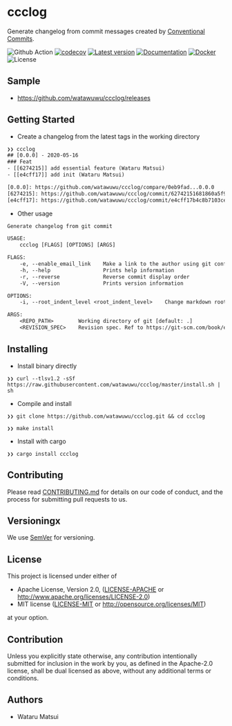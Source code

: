 # ccclog

Generate changelog from commit messages created by [Conventional Commits](https://www.conventionalcommits.org).

![Github Action](https://github.com/watawuwu/ccclog/workflows/Test/badge.svg?branch=master)
[![codecov](https://codecov.io/gh/watawuwu/ccclog/branch/master/graph/badge.svg)](https://codecov.io/gh/watawuwu/ccclog)
[![Latest version](https://img.shields.io/crates/v/ccclog.svg)](https://crates.io/crates/ccclog)
[![Documentation](https://docs.rs/ccclog/badge.svg)](https://docs.rs/crate/ccclog)
[![Docker](https://img.shields.io/docker/build/watawuwu/ccclog.svg)](https://cloud.docker.com/repository/docker/watawuwu/ccclog/)
![License](https://img.shields.io/crates/l/ccclog.svg)


## Sample
- https://github.com/watawuwu/ccclog/releases

## Getting Started

- Create a changelog from the latest tags in the working directory

```txt
❯❯ ccclog
## [0.0.0] - 2020-05-16
### Feat
- [[6274215]] add essential feature (Wataru Matsui)
- [[e4cff17]] add init (Wataru Matsui)

[0.0.0]: https://github.com/watawuwu/ccclog/compare/0eb9fad...0.0.0
[6274215]: https://github.com/watawuwu/ccclog/commit/62742151681860a5f9513510015035a8c0f6fdba
[e4cff17]: https://github.com/watawuwu/ccclog/commit/e4cff17b4c8b7103cea4e36eb34dd539937af4ba
```

- Other usage

```txt
Generate changelog from git commit

USAGE:
    ccclog [FLAGS] [OPTIONS] [ARGS]

FLAGS:
    -e, --enable_email_link    Make a link to the author using git config.email
    -h, --help                 Prints help information
    -r, --reverse              Reverse commit display order
    -V, --version              Prints version information

OPTIONS:
    -i, --root_indent_level <root_indent_level>    Change markdown root subject indent [default: 2]

ARGS:
    <REPO_PATH>        Working directory of git [default: .]
    <REVISION_SPEC>    Revision spec. Ref to https://git-scm.com/book/en/v2/Git-Tools-Revision-Selection
```

## Installing

- Install binary directly

```
❯❯ curl --tlsv1.2 -sSf https://raw.githubusercontent.com/watawuwu/ccclog/master/install.sh | sh
```

- Compile and install

```
❯❯ git clone https://github.com/watawuwu/ccclog.git && cd ccclog

❯❯ make install
```

- Install with cargo

```
❯❯ cargo install ccclog
```

## Contributing

Please read [CONTRIBUTING.md](https://gist.github.com/PurpleBooth/b24679402957c63ec426) for details on our code of conduct, and the process for submitting pull requests to us.

## Versioningx

We use [SemVer](http://semver.org/) for versioning.

## License
This project is licensed under either of

- Apache License, Version 2.0, ([LICENSE-APACHE](LICENSE-APACHE) or http://www.apache.org/licenses/LICENSE-2.0)
- MIT license ([LICENSE-MIT](LICENSE-MIT) or http://opensource.org/licenses/MIT)

at your option.

## Contribution

Unless you explicitly state otherwise, any contribution intentionally submitted for inclusion in the work by you, as defined in the Apache-2.0 license, shall be dual licensed as above, without any additional terms or conditions.

## Authors

- Wataru Matsui

